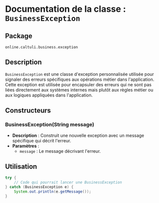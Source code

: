 # Documentation de la classe : `BusinessException`

## Package
`online.caltuli.business.exception`

## Description
`BusinessException` est une classe d'exception personnalisée utilisée pour signaler des erreurs spécifiques aux opérations métier dans l'application. Cette exception est utilisée pour encapsuler des erreurs qui ne sont pas liées directement aux systèmes internes mais plutôt aux règles métier ou aux logiques appliquées dans l'application.

## Constructeurs
### BusinessException(String message)
- **Description** : Construit une nouvelle exception avec un message spécifique qui décrit l'erreur.
- **Paramètres** :
    - `message` : Le message décrivant l'erreur.

## Utilisation
```java
try {
    // Code qui pourrait lancer une BusinessException
} catch (BusinessException e) {
    System.out.println(e.getMessage());
}
